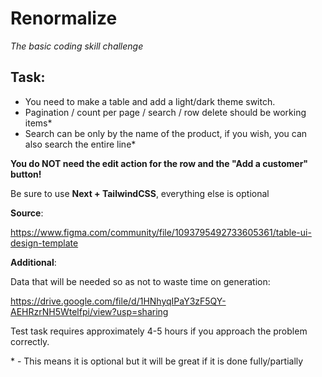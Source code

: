 # Renormalize

_The basic coding skill challenge_

## Task:

- You need to make a table and add a light/dark theme switch.
- Pagination / count per page / search / row delete should be working items\*
- Search can be only by the name of the product, if you wish, you can also search the entire line\*

**You do NOT need the edit action for the row and the "Add a customer" button!**

Be sure to use **Next + TailwindCSS**, everything else is optional

**Source**:

https://www.figma.com/community/file/1093795492733605361/table-ui-design-template

**Additional**:

Data that will be needed so as not to waste time on generation:

https://drive.google.com/file/d/1HNhyqIPaY3zF5QY-AEHRzrNH5Wtelfpi/view?usp=sharing

Test task requires approximately 4-5 hours if you approach the problem correctly.

\* - This means it is optional but it will be great if it is done fully/partially
